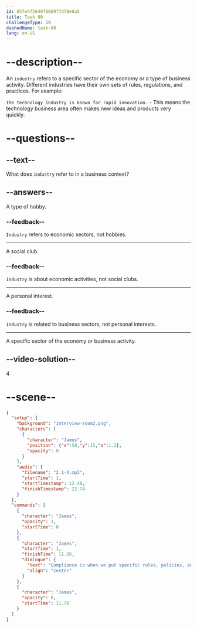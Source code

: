 ```yaml
---
id: 657e4f2649f8669f7d78e0a5
title: Task 80
challengeType: 19
dashedName: task-80
lang: en-US
---
```


<!-- (audio) James: Compliance is when we put specific rules, policies, and regulations that are important to our industry into practice. It helps promote ethics at the workplace. -->

# --description--

An `industry` refers to a specific sector of the economy or a type of business activity. Different industries have their own sets of rules, regulations, and practices. For example:

`The technology industry is known for rapid innovation.` - This means the technology business area often makes new ideas and products very quickly.

# --questions--

## --text--

What does `industry` refer to in a business context?

## --answers--

A type of hobby.

### --feedback--

`Industry` refers to economic sectors, not hobbies.

---

A social club.

### --feedback--

`Industry` is about economic activities, not social clubs.

---

A personal interest.

### --feedback--

`Industry` is related to business sectors, not personal interests.

---

A specific sector of the economy or business activity.

## --video-solution--

4

# --scene--

```json
{
  "setup": {
    "background": "interview-room2.png",
    "characters": [
      {
        "character": "James",
        "position": {"x":50,"y":15,"z":1.2},
        "opacity": 0
      }
    ],
    "audio": {
      "filename": "2.1-4.mp3",
      "startTime": 1,
      "startTimestamp": 12.48,
      "finishTimestamp": 22.74
    }
  },
  "commands": [
    {
      "character": "James",
      "opacity": 1,
      "startTime": 0
    },
    {
      "character": "James",
      "startTime": 1,
      "finishTime": 11.26,
      "dialogue": {
        "text": "Compliance is when we put specific rules, policies, and regulations that are important to our industry into practice. It helps promote ethics at the workplace.",
        "align": "center"
      }
    },
    {
      "character": "James",
      "opacity": 0,
      "startTime": 11.76
    }
  ]
}
```
